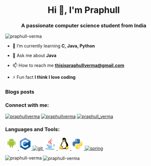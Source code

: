 <h1 align="center">Hi 👋, I'm Praphull</h1>
<h3 align="center">A passionate computer science student from India</h3>

<p align="left"> <img src="https://komarev.com/ghpvc/?username=praphull-verma&label=Profile%20views&color=0e75b6&style=flat" alt="praphull-verma" /> </p>

- 🌱 I’m currently learning **C, Java, Python**

- 💬 Ask me about **Java**

- 📫 How to reach me **thisispraphullverma@gmail.com**

- ⚡ Fun fact **I think I love coding**

### Blogs posts
<!-- BLOG-POST-LIST:START -->
<!-- BLOG-POST-LIST:END -->

<h3 align="left">Connect with me:</h3>
<p align="left">
<a href="https://dev.to/praphullverma" target="blank"><img align="center" src="https://raw.githubusercontent.com/rahuldkjain/github-profile-readme-generator/master/src/images/icons/Social/devto.svg" alt="praphullverma" height="30" width="40" /></a>
<a href="https://linkedin.com/in/praphullverma" target="blank"><img align="center" src="https://raw.githubusercontent.com/rahuldkjain/github-profile-readme-generator/master/src/images/icons/Social/linked-in-alt.svg" alt="praphullverma" height="30" width="40" /></a>
<a href="https://instagram.com/praphull_verma" target="blank"><img align="center" src="https://raw.githubusercontent.com/rahuldkjain/github-profile-readme-generator/master/src/images/icons/Social/instagram.svg" alt="praphull_verma" height="30" width="40" /></a>
</p>

<h3 align="left">Languages and Tools:</h3>
<p align="left"> <a href="https://developer.android.com" target="_blank" rel="noreferrer"> <img src="https://raw.githubusercontent.com/devicons/devicon/master/icons/android/android-original-wordmark.svg" alt="android" width="40" height="40"/> </a> <a href="https://www.cprogramming.com/" target="_blank" rel="noreferrer"> <img src="https://raw.githubusercontent.com/devicons/devicon/master/icons/c/c-original.svg" alt="c" width="40" height="40"/> </a> <a href="https://git-scm.com/" target="_blank" rel="noreferrer"> <img src="https://www.vectorlogo.zone/logos/git-scm/git-scm-icon.svg" alt="git" width="40" height="40"/> </a> <a href="https://www.java.com" target="_blank" rel="noreferrer"> <img src="https://raw.githubusercontent.com/devicons/devicon/master/icons/java/java-original.svg" alt="java" width="40" height="40"/> </a> <a href="https://www.linux.org/" target="_blank" rel="noreferrer"> <img src="https://raw.githubusercontent.com/devicons/devicon/master/icons/linux/linux-original.svg" alt="linux" width="40" height="40"/> </a> <a href="https://www.python.org" target="_blank" rel="noreferrer"> <img src="https://raw.githubusercontent.com/devicons/devicon/master/icons/python/python-original.svg" alt="python" width="40" height="40"/> </a> <a href="https://spring.io/" target="_blank" rel="noreferrer"> <img src="https://www.vectorlogo.zone/logos/springio/springio-icon.svg" alt="spring" width="40" height="40"/> </a> </p>

<p><img align="left" src="https://github-readme-stats.vercel.app/api/top-langs?username=praphull-verma&show_icons=true&locale=en&layout=compact" alt="praphull-verma" /></p>

<p>&nbsp;<img align="center" src="https://github-readme-stats.vercel.app/api?username=praphull-verma&show_icons=true&locale=en" alt="praphull-verma" /></p>

